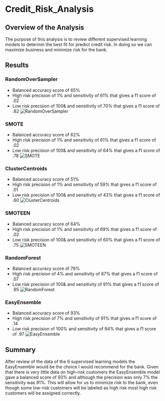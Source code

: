 # Credit_Risk_Analysis
## Overview of the Analysis
The purpose of this analysis is to review different supervised learning models to determin the best fit for predict credit risk.  In doing so we can maximize business and minimize risk for the bank.

## Results
### RandomOverSampler 
* Balanced accuracy score of 65% 
* High risk precision of 1% and sensitivity of 61% that gives a f1 score of .02
* Low risk precision of 100& and sensitivity of 70% that gives a f1 score of .82 
![RandomOverSampler](https://user-images.githubusercontent.com/116597421/225197451-52589352-f86d-4ab4-9401-201e662f62bb.png)

### SMOTE
* Balanced accuracy score of 62% 
* High risk precision of 1% and sensitivity of 61% that gives a f1 score of .02
* Low risk precision of 100& and sensitivity of 64% that gives a f1 score of .78 
![SMOTE](https://user-images.githubusercontent.com/116597421/225203179-b5a256a8-93f4-4ace-b8de-bc0db3dcb44d.png)

### ClusterCentroids 
* Balanced accuracy score of 51% 
* High risk precision of 1% and sensitivity of 59% that gives a f1 score of .01
* Low risk precision of 100& and sensitivity of 43% that gives a f1 score of .60
![ClusterCentroids](https://user-images.githubusercontent.com/116597421/225203316-99976956-c5a2-4786-ad38-5b6a16706269.png)
 
### SMOTEEN 
* Balanced accuracy score of 64% 
* High risk precision of 1% and sensitivity of 69% that gives a f1 score of .02
* Low risk precision of 100& and sensitivity of 60% that gives a f1 score of .75 
![SMOTEEN](https://user-images.githubusercontent.com/116597421/225203456-1d3c1dd2-11aa-4a53-a943-d178b313620b.png)

  
### RandomForest 
* Balanced accuracy score of 79% 
* High risk precision of 4% and sensitivity of 67% that gives a f1 score of .07
* Low risk precision of 100& and sensitivity of 91% that gives a f1 score of .95 
![RandomForest](https://user-images.githubusercontent.com/116597421/225203538-14f7d1ce-c5d2-4055-828f-6e4d61961df7.png)

  
### EasyEnsemble
* Balanced accuracy score of 93% 
* High risk precision of 7% and sensitivity of 91% that gives a f1 score of .14
* Low risk precision of 100% and sensitivity of 94% that gives a f1 score of .97 
![EasyEnsemble](https://user-images.githubusercontent.com/116597421/225203623-313998dc-8b02-44d9-a344-4c427970bc71.png)



## Summary
After review of the data of the 6 supervised learning models the EasyEnsemble would be the choice I would recommend for the bank.  Given that there is very little data on high-risk customers the EasyEnsemble model gave a balanced score of 93% and although the precision was only 7% the sensitivity was 91%.  This will allow for us to minimize risk to the bank, even though some low-risk customers will be labeled as high risk most high risk customers will be assigned correctly.

